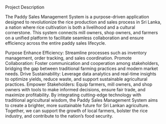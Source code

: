 Project Description

The Paddy Sales Management System is a purpose-driven application designed to revolutionize the rice production and sales process in Sri Lanka, a nation where rice cultivation is both a livelihood and a cultural cornerstone. This system connects mill owners, shop owners, and farmers on a unified platform to facilitate seamless collaboration and ensure efficiency across the entire paddy sales lifecycle.

Purpose
      Enhance Efficiency: Streamline processes such as inventory management, order tracking, and sales coordination.
      Promote Collaboration: Foster communication and cooperation among stakeholders, bridging the gap between traditional farming practices and modern market needs.
      Drive Sustainability: Leverage data analytics and real-time insights to optimize yields, reduce waste, and support sustainable agricultural practices.
      Empower Stakeholders: Equip farmers, mill owners, and shop owners with tools to make informed decisions, ensure fair trade, and maximize profitability.
By integrating cutting-edge technology with traditional agricultural wisdom, the Paddy Sales Management System aims to create a brighter, more sustainable future for Sri Lankan agriculture. Together, we can support the growth of local farmers, bolster the rice industry, and contribute to the nation’s food security.

